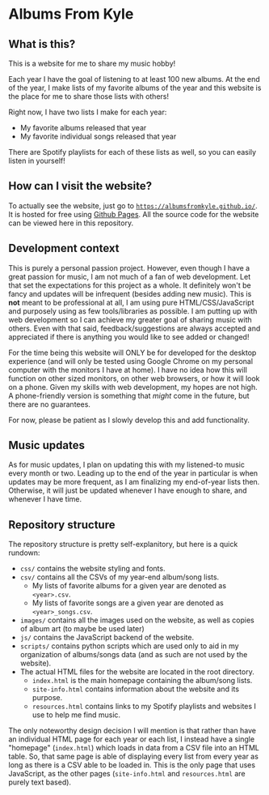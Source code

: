 # Albums From Kyle

## What is this?
This is a website for me to share my music hobby! 

Each year I have the goal of listening to at least 100 new albums. 
At the end of the year, I make lists of my favorite albums of the year and this website is the place for me to share those lists with others!

Right now, I have two lists I make for each year: 
* My favorite albums released that year
* My favorite individual songs released that year

There are Spotify playlists for each of these lists as well, so you can easily listen in yourself!


## How can I visit the website?
To actually see the website, just go to [`https://albumsfromkyle.github.io/`](https://albumsfromkyle.github.io/). It is hosted for free using [Github Pages](https://pages.github.com/). All the source code for the website can be viewed here in this repository.


## Development context
This is purely a personal passion project. However, even though I have a great passion for music, I am not much of a fan of web development.
Let that set the expectations for this project as a whole. It definitely won't be fancy and updates will be infrequent (besides adding new music).
This is **not** meant to be professional at all, I am using pure HTML/CSS/JavaScript and purposely using as few tools/libraries as possible.
I am putting up with web development so I can achieve my greater goal of sharing music with others.
Even with that said, feedback/suggestions are always accepted and appreciated if there is anything you would like to see added or changed!

For the time being this website will ONLY be for developed for the desktop experience
(and will only be tested using Google Chrome on my personal computer with the monitors I have at home).
I have no idea how this will function on other sized monitors, on other web browsers, or how it will look on a phone.
Given my skills with web development, my hopes are not high. A phone-friendly version is something that *might* come in the future, but there are no guarantees.

For now, please be patient as I slowly develop this and add functionality. 


## Music updates
As for music updates, I plan on updating this with my listened-to music every month or two.
Leading up to the end of the year in particular is when updates may be more frequent, as I am finalizing my end-of-year lists then.
Otherwise, it will just be updated whenever I have enough to share, and whenever I have time.


## Repository structure
The repository structure is pretty self-explanitory, but here is a quick rundown:
* `css/` contains the website styling and fonts.
* `csv/` contains all the CSVs of my year-end album/song lists.
    - My lists of favorite albums for a given year are denoted as `<year>.csv`.
    - My lists of favorite songs are a given year are denoted as `<year>_songs.csv`.
* `images/` contains all the images used on the website, as well as copies of album art (to maybe be used later)
* `js/` contains the JavaScript backend of the website.
* `scripts/` contains python scripts which are used only to aid in my organization of albums/songs data (and as such are not used by the website).
* The actual HTML files for the website are located in the root directory.
    - `index.html` is the main homepage containing the album/song lists.
    - `site-info.html` contains information about the website and its purpose.
    - `resources.html` contains links to my Spotify playlists and websites I use to help me find music.

The only noteworthy design decision I will mention is that rather than have an individual HTML page for each year or each list, I instead have a single "homepage" (`index.html`) which loads in data from a CSV file into an HTML table. So, that same page is able of displaying every list from every year as long as there is a CSV able to be loaded in. This is the only page that uses JavaScript, as the other pages (`site-info.html` and `resources.html` are purely text based).